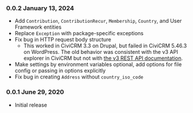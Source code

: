 ### 0.0.2 January 13, 2024

- Add `Contribution`, `ContributionRecur`, `Membership`, `Country`, and User Framework entities
- Replace `Exception` with package-specific exceptions
- Fix bug in HTTP request body structure
  - This worked in CiviCRM 3.3 on Drupal, but failed in CiviCRM 5.46.3 on WordPress.
The old behavior was consistent with the v3 API explorer in CiviCRM but not with
[the v3 REST API documentation](https://docs.civicrm.org/dev/en/latest/api/v3/usage/#rest).
- Make settings by environment variables optional, add options for file config or passing in options explicitly
- Fix bug in creating `Address` without `country_iso_code`

### 0.0.1 June 29, 2020

- Initial release
